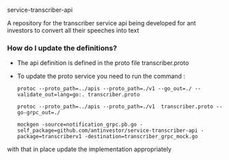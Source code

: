 service-transcriber-api

A repository for the  transcriber service api being developed 
for ant investors to convert all their speeches into text

### How do I update the definitions? ###

* The api definition is defined in the proto file transcriber.proto
* To update the proto service you need to run the command :


    `protoc --proto_path=../apis --proto_path=./v1 --go_out=./ --validate_out=lang=go:. transcriber.proto`

    `protoc --proto_path=../apis --proto_path=./v1  transcriber.proto --go-grpc_out=./ `
    
    `mockgen -source=notification_grpc.pb.go -self_package=github.com/antinvestor/service-transcriber-api -package=transcriberv1 -destination=transcriber_grpc_mock.go`

with that in place update the implementation appropriately
